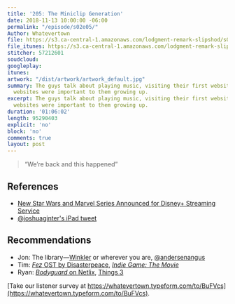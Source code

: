 ```yaml
---
title: '205: The Miniclip Generation'
date: 2018-11-13 10:00:00 -06:00
permalink: "/episode/s02e05/"
Author: Whatevertown
file: https://s3.ca-central-1.amazonaws.com/lodgment-remark-slipshod/s02e05.mp3
file_itunes: https://s3.ca-central-1.amazonaws.com/lodgment-remark-slipshod/s02e05.m4a
stitcher: 57212601
soudcloud: 
googleplay: 
itunes: 
artwork: "/dist/artwork/artwork_default.jpg"
summary: The guys talk about playing music, visiting their first websites, and what
  websites were important to them growing up.
excerpt: The guys talk about playing music, visiting their first websites, and what
  websites were important to them growing up.
duration: '01:06:02'
length: 95290403
explicit: 'no'
block: 'no'
comments: true
layout: post
---
```


> “We’re back and this happened”

## References
- [New Star Wars and Marvel Series Announced for Disney+ Streaming Service](https://www.thewaltdisneycompany.com/new-star-wars-and-marvel-series-announced-for-disney-streaming-service/)
- [@joshuaginter's iPad tweet](https://twitter.com/joshuaginter/status/1060581709375266816)

## Recommendations
- Jon: The library—[Winkler](https://scrl.mb.libraries.coop) or wherever you are, [@andersenangus](https://twitter.com/andersenangus)
- Tim: [*Fez* OST by Disasterpeace](https://open.spotify.com/album/6QtCv5E76lUVbXfUFZxLuH?si=RQyo6z3hRu2c7sry9o5cUA), *[Indie Game: The Movie](https://www.youtube.com/watch?v=GhaT78i1x2M)*
- Ryan: [*Bodyguard* on Netlix](https://www.youtube.com/watch?v=tLfLU6-9lxY), [Things 3](https://culturedcode.com/things/)


[Take our listener survey at https://whatevertown.typeform.com/to/BuFVcs](https://whatevertown.typeform.com/to/BuFVcs).